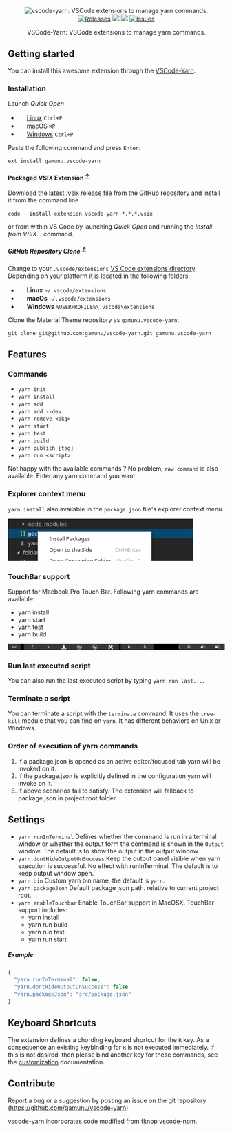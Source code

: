 <p align="center">
  <img src="https://raw.githubusercontent.com/gamunu/vscode-yarn/master/yarn_icon.png?raw=true" alt="vscode-yarn: VSCode extensions to manage yarn commands." width="150">
  <br>
  <a href="https://github.com/gamunu/vscode-yarn/releases/latest"><img src="https://img.shields.io/github/release/gamunu/vscode-yarn.svg" alt="Releases"></a>
  <a href="https://code.visualstudio.com/updates/v1_19"><img src="https://img.shields.io/badge/VS_Code-v1.19+-373277.svg"/></a>
  <a href="https://marketplace.visualstudio.com/items?itemName=gamunu.vscode-yarn"><img src="https://vsmarketplacebadge.apphb.com/installs/gamunu.vscode-yarn.svg"/></a>
  <a href="https://github.com/gamunu/vscode-yarn/issues"><img src="https://img.shields.io/github/issues/gamunu/vscode-yarn.svg" alt="Issues"></a>
</p>
<p align="center">VSCode-Yarn: VSCode extensions to manage yarn commands.</p>

## Getting started

You can install this awesome extension through the [VSCode-Yarn](https://marketplace.visualstudio.com/items?itemName=gamunu.vscode-yarn).

### Installation

Launch *Quick Open*
  - <img src="https://www.kernel.org/theme/images/logos/favicon.png" width=16 height=16/> <a href="https://code.visualstudio.com/shortcuts/keyboard-shortcuts-linux.pdf">Linux</a> `Ctrl+P`
  - <img src="https://developer.apple.com/favicon.ico" width=16 height=16/> <a href="https://code.visualstudio.com/shortcuts/keyboard-shortcuts-macos.pdf">macOS</a> `⌘P`
  - <img src="https://www.microsoft.com/favicon.ico" width=16 height=16/> <a href="https://code.visualstudio.com/shortcuts/keyboard-shortcuts-windows.pdf">Windows</a> `Ctrl+P`

Paste the following command and press `Enter`:

```shell
ext install gamunu.vscode-yarn
```

#### Packaged VSIX Extension <sup>[↑](#getting-started)</sup>

[Download the latest .vsix release](https://github.com/gamunu/vscode-yarn/releases/latest) file from the GitHub repository and install it from the command line

```shell
code --install-extension vscode-yarn-*.*.*.vsix
```

or from within VS Code by launching *Quick Open* and running the *Install from VSIX...* command.

##### GitHub Repository Clone <sup>[↑](#getting-started)</sup>

Change to your `.vscode/extensions` [VS Code extensions directory](https://code.visualstudio.com/docs/extensions/install-extension#_side-loading).
Depending on your platform it is located in the following folders:

  - <img src="https://www.kernel.org/theme/images/logos/favicon.png" width=16 height=16/> **Linux** `~/.vscode/extensions`
  - <img src="https://developer.apple.com/favicon.ico" width=16 height=16/> **macOs** `~/.vscode/extensions`
  - <img src="https://www.microsoft.com/favicon.ico" width=16 height=16/> **Windows** `%USERPROFILE%\.vscode\extensions`

Clone the Material Theme repository as `gamunu.vscode-yarn`:

```shell
git clone git@github.com:gamunu/vscode-yarn.git gamunu.vscode-yarn
```
## Features

### Commands

* `yarn init`
* `yarn install`
* `yarn add`
* `yarn add --dev`
* `yarn remove <pkg>`
* `yarn start`
* `yarn test`
* `yarn build`
* `yarn publish [tag]`
* `yarn run <script>`

 Not happy with the available commands ? No problem, `raw command` is also available. Enter any yarn command you want.

### Explorer context menu

`yarn install` also available in the `package.json` file's explorer context menu.

![Context menu](images/context.png)

### TouchBar support

Support for Macbook Pro Touch Bar. Following yarn commands are available:

- yarn install
- yarn start
- yarn test
- yarn build

![touch bar support](images/touchbar.png)

### Run last executed script

You can also run the last executed script by typing `yarn run last...`.

### Terminate a script

You can terminate a script with the `terminate` command. It uses the `tree-kill` module that you can find on `yarn`.
It has different behaviors on Unix or Windows.

### Order of execution of yarn commands

01. If a package.json is opened as an active editor/focused tab yarn will be invoked on it.
02. If the package.json is explicitly defined in the configuration yarn will invoke on it.
02. If above scenarios fail to satisfy. The extension will fallback to package.json in project root folder.

## Settings

- `yarn.runInTerminal` Defines whether the command is run in a terminal window or whether the output form the command is shown in the `Output` window. The default is to show the output in the output window.
- `yarn.dontHideOutputOnSuccess` Keep the output panel visible when yarn execution is successful. No effect with runInTerminal. The default is to keep output window open.
- `yarn.bin` Custom yarn bin name, the default is `yarn`.
- `yarn.packageJson` Default package json path. relative to current project root.
- `yarn.enableTouchbar` Enable TouchBar support in MacOSX. TouchBar support includes:
   - yarn install
   - yarn run build
   - yarn run test
   - yarn run start

##### Example
```javascript
{
  "yarn.runInTerminal": false,
  "yarn.dontHideOutputOnSuccess": false
  "yarn.packageJson": "src/package.json"
}
```

## Keyboard Shortcuts

The extension defines a chording keyboard shortcut for the `R` key. As a consequence an existing keybinding for `R` is not executed immediately. If this is not desired, then please bind another key for these commands, see the [customization](https://code.visualstudio.com/docs/customization/keybindings) documentation.

## Contribute

Report a bug or a suggestion by posting an issue on the git repository (https://github.com/gamunu/vscode-yarn).

vscode-yarn incorporates code modified from [fknop vscode-npm](https://github.com/fknop/vscode-npm).
